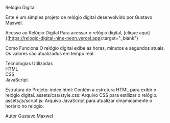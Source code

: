 Relógio Digital

Este é um simples projeto de relógio digital desenvolvido por Gustavo Maxwel.

Acesso ao Relógio Digital
Para acessar o relógio digital, [clique aqui]{(https://relogio-digital-nine-neon.vercel.app):target="_blank"}

Como Funciona
O relógio digital exibe as horas, minutos e segundos atuais. Os valores são atualizados em tempo real.

Tecnologias Utilizadas
<br>
HTML
<br>
CSS
<br>
JavaScript
<br>

Estrutura do Projeto:
index.html: Contém a estrutura HTML para exibir o relógio digital.
assets/css/style.css: Arquivo CSS para estilizar o relógio.
assets/js/script.js: Arquivo JavaScript para atualizar dinamicamente o horário no relógio.

Autor
Gustavo Maxwel
